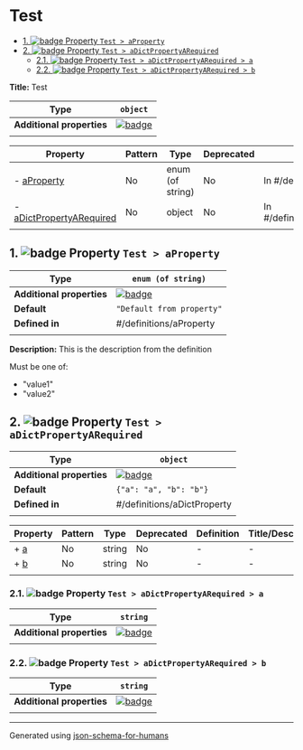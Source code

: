 # Test

- [1. ![badge](https://img.shields.io/badge/Optional-yellow) Property `Test > aProperty`](#aProperty)
- [2. ![badge](https://img.shields.io/badge/Optional-yellow) Property `Test > aDictPropertyARequired`](#aDictPropertyARequired)
  - [2.1. ![badge](https://img.shields.io/badge/Required-blue) Property `Test > aDictPropertyARequired > a`](#aDictPropertyARequired_a)
  - [2.2. ![badge](https://img.shields.io/badge/Required-blue) Property `Test > aDictPropertyARequired > b`](#aDictPropertyARequired_b)

**Title:** Test

| Type                      | `object`                                                                                                            |
| ------------------------- | ------------------------------------------------------------------------------------------------------------------- |
| **Additional properties** | [![badge](https://img.shields.io/badge/Any+type-allowed-green)](# "Additional Properties of any type are allowed.") |
|                           |                                                                                                                     |

| Property                                             | Pattern | Type             | Deprecated | Definition                     | Title/Description                           |
| ---------------------------------------------------- | ------- | ---------------- | ---------- | ------------------------------ | ------------------------------------------- |
| - [aProperty](#aProperty )                           | No      | enum (of string) | No         | In #/definitions/aProperty     | This is the description from the definition |
| - [aDictPropertyARequired](#aDictPropertyARequired ) | No      | object           | No         | In #/definitions/aDictProperty | -                                           |
|                                                      |         |                  |            |                                |                                             |

## <a name="aProperty"></a>1. ![badge](https://img.shields.io/badge/Optional-yellow) Property `Test > aProperty`

| Type                      | `enum (of string)`                                                                                                  |
| ------------------------- | ------------------------------------------------------------------------------------------------------------------- |
| **Additional properties** | [![badge](https://img.shields.io/badge/Any+type-allowed-green)](# "Additional Properties of any type are allowed.") |
| **Default**               | `"Default from property"`                                                                                           |
| **Defined in**            | #/definitions/aProperty                                                                                             |
|                           |                                                                                                                     |

**Description:** This is the description from the definition

Must be one of:
* "value1"
* "value2"

## <a name="aDictPropertyARequired"></a>2. ![badge](https://img.shields.io/badge/Optional-yellow) Property `Test > aDictPropertyARequired`

| Type                      | `object`                                                                                                            |
| ------------------------- | ------------------------------------------------------------------------------------------------------------------- |
| **Additional properties** | [![badge](https://img.shields.io/badge/Any+type-allowed-green)](# "Additional Properties of any type are allowed.") |
| **Default**               | `{"a": "a", "b": "b"}`                                                                                              |
| **Defined in**            | #/definitions/aDictProperty                                                                                         |
|                           |                                                                                                                     |

| Property                          | Pattern | Type   | Deprecated | Definition | Title/Description |
| --------------------------------- | ------- | ------ | ---------- | ---------- | ----------------- |
| + [a](#aDictPropertyARequired_a ) | No      | string | No         | -          | -                 |
| + [b](#aDictPropertyARequired_b ) | No      | string | No         | -          | -                 |
|                                   |         |        |            |            |                   |

### <a name="aDictPropertyARequired_a"></a>2.1. ![badge](https://img.shields.io/badge/Required-blue) Property `Test > aDictPropertyARequired > a`

| Type                      | `string`                                                                                                            |
| ------------------------- | ------------------------------------------------------------------------------------------------------------------- |
| **Additional properties** | [![badge](https://img.shields.io/badge/Any+type-allowed-green)](# "Additional Properties of any type are allowed.") |
|                           |                                                                                                                     |

### <a name="aDictPropertyARequired_b"></a>2.2. ![badge](https://img.shields.io/badge/Required-blue) Property `Test > aDictPropertyARequired > b`

| Type                      | `string`                                                                                                            |
| ------------------------- | ------------------------------------------------------------------------------------------------------------------- |
| **Additional properties** | [![badge](https://img.shields.io/badge/Any+type-allowed-green)](# "Additional Properties of any type are allowed.") |
|                           |                                                                                                                     |

----------------------------------------------------------------------------------------------------------------------------
Generated using [json-schema-for-humans](https://github.com/coveooss/json-schema-for-humans)